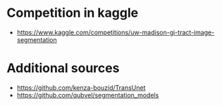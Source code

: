 # Competition in kaggle
* https://www.kaggle.com/competitions/uw-madison-gi-tract-image-segmentation

# Additional sources
* https://github.com/kenza-bouzid/TransUnet
* https://github.com/qubvel/segmentation_models
